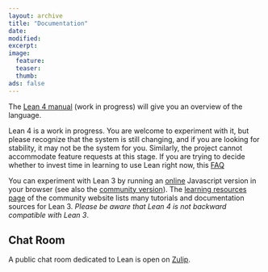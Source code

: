 ```yaml
---
layout: archive
title: "Documentation"
date:
modified:
excerpt:
image:
  feature:
  teaser:
  thumb:
ads: false
---
```


The [Lean 4 manual](https://leanprover.github.io/lean4/doc/) (work in progress) will give you an overview of the language.

Lean 4 is a work in progress. You are welcome to experiment with it, but please
recognize that the system is still changing, and if you are looking
for stability, it may not be the system for you. Similarly, the project
cannot accommodate feature requests at this stage. If you are trying to decide
whether to invest time in learning to use Lean right now, this
[FAQ](https://leanprover.github.io/lean4/doc/faq.html)

You can experiment with Lean 3 by running an [online](https://leanprover.github.io/live/) Javascript version in
your browser (see also the [community version](https://leanprover-community.github.io/lean-web-editor/)).
The [learning resources page](https://leanprover-community.github.io/learn.html)
of the community website lists many tutorials and documentation sources for Lean 3.
*Please be aware that Lean 4 is not backward compatible with Lean 3*.

## Chat Room

A public chat room dedicated to Lean is open on [Zulip](https://leanprover.zulipchat.com/).

